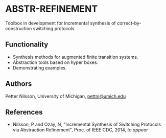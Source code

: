 # ABSTR-REFINEMENT

Toolbox in development for incremental synthesis of correct-by-construction switching protocols. 

## Functionality

 - Synthesis methods for augmented finite transition systems.
 - Abstraction tools based on hyper boxes.
 - Demonstrating examples.

## Authors

Petter Nilsson, University of Michigan, pettni@umich.edu

## References

 - Nilsson, P and Ozay, N, "Incremental Synthesis of Switching Protocols via Abstraction Refinement", Proc. of IEEE CDC, 2014, <i>to appear</i>
